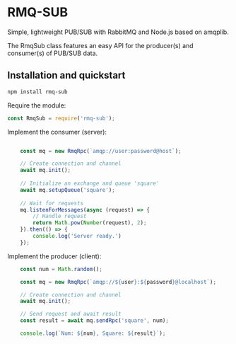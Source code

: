 # RMQ-SUB
Simple, lightweight PUB/SUB with RabbitMQ and Node.js based on amqplib.

The RmqSub class features an easy API for the producer(s) and consumer(s) of PUB/SUB data.

## Installation and quickstart
```sh
npm install rmq-sub
```
Require the module:
```js
const RmqSub = require('rmq-sub');
```
Implement the consumer (server):
```js

    const mq = new RmqRpc(`amqp://user:password@host`);

    // Create connection and channel
    await mq.init();
    
    // Initialize an exchange and queue 'square'
    await mq.setupQueue('square');
    
    // Wait for requests
    mq.listenForMessages(async (request) => {
        // Handle request
        return Math.pow(Number(request), 2);
    }).then(() => {
        console.log('Server ready.')
    });
```
Implement the producer (client):
```js
    const num = Math.random();

    const mq = new RmqRpc(`amqp://${user}:${password}@localhost`);

    // Create connection and channel
    await mq.init();

    // Send request and await result
    const result = await mq.sendRpc('square', num);

    console.log(`Num: ${num}, Square: ${result}`);
```